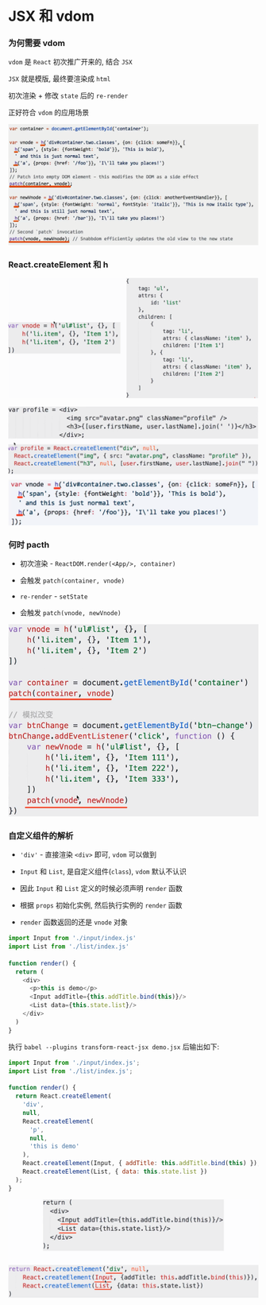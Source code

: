 # JSX 和 vdom

### 为何需要 vdom

`vdom` 是 `React` 初次推广开来的, 结合 `JSX`

`JSX` 就是模版, 最终要渲染成 `html`

初次渲染 + 修改 `state` 后的 `re-render`

正好符合 `vdom` 的应用场景

![](./media/snabbdom-core.png)

### React.createElement 和 h

![](./media/h.png)

![](./media/createElement-h.png)

### 何时 pacth

- 初次渲染 - `ReactDOM.render(<App/>, container)`

- 会触发 `patch(container, vnode)`

- `re-render` - `setState`

- 会触发 `patch(vnode, newVnode)`

![](./media/patch-fn.png)

### 自定义组件的解析

- `'div'` - 直接渲染 `<div>` 即可, `vdom` 可以做到

- `Input` 和 `List`, 是自定义组件(`class`), `vdom` 默认不认识

- 因此 `Input` 和 `List` 定义的时候必须声明 `render` 函数

- 根据 `props` 初始化实例, 然后执行实例的 `render` 函数

- `render` 函数返回的还是 `vnode` 对象

```js
import Input from './input/index.js'
import List from './list/index.js'

function render() {
  return (
    <div>
      <p>this is demo</p>
      <Input addTitle={this.addTitle.bind(this)}/>
      <List data={this.state.list}/>
    </div>
  )
}
```

执行 `babel --plugins transform-react-jsx demo.jsx` 后输出如下:

```js
import Input from './input/index.js';
import List from './list/index.js';

function render() {
  return React.createElement(
    'div',
    null,
    React.createElement(
      'p',
      null,
      'this is demo'
    ),
    React.createElement(Input, { addTitle: this.addTitle.bind(this) }),
    React.createElement(List, { data: this.state.list })
  );
}
```

![](./media/jsx-component.png)